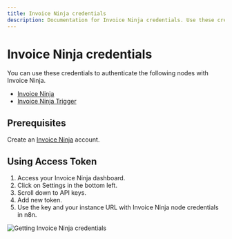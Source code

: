 ```yaml
---
title: Invoice Ninja credentials
description: Documentation for Invoice Ninja credentials. Use these credentials to authenticate Invoice Ninja in n8n, a workflow automation platform.
---
```


# Invoice Ninja credentials

You can use these credentials to authenticate the following nodes with Invoice Ninja.

- [Invoice Ninja](/integrations/builtin/app-nodes/n8n-nodes-base.invoiceninja/)
- [Invoice Ninja Trigger](/integrations/builtin/trigger-nodes/n8n-nodes-base.invoiceninjatrigger/)

## Prerequisites

Create an [Invoice Ninja](https://www.invoiceninja.com/) account.

## Using Access Token

1. Access your Invoice Ninja dashboard.
2. Click on Settings in the bottom left.
3. Scroll down to API keys.
4. Add new token.
5. Use the key and your instance URL with Invoice Ninja node credentials in n8n.

![Getting Invoice Ninja credentials](/_images/integrations/builtin/credentials/invoiceninja/using-access-token.gif)

